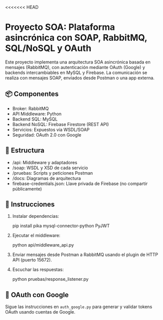 <<<<<<< HEAD
# Proyecto SOA: Plataforma asincrónica con SOAP, RabbitMQ, SQL/NoSQL y OAuth

Este proyecto implementa una arquitectura SOA asincrónica basada en mensajes (RabbitMQ), con autenticación mediante OAuth (Google) y backends intercambiables en MySQL y Firebase. La comunicación se realiza con mensajes SOAP, enviados desde Postman o una app externa.

## 📦 Componentes

- Broker: RabbitMQ
- API Middleware: Python
- Backend SQL: MySQL
- Backend NoSQL: Firebase Firestore (REST API)
- Servicios: Expuestos vía WSDL/SOAP
- Seguridad: OAuth 2.0 con Google

## 📁 Estructura

- /api: Middleware y adaptadores
- /soap: WSDL y XSD de cada servicio
- /pruebas: Scripts y peticiones Postman
- /docs: Diagramas de arquitectura
- firebase-credentials.json: Llave privada de Firebase (no compartir públicamente)

## 🚀 Instrucciones

1. Instalar dependencias:

    pip install pika mysql-connector-python PyJWT

2. Ejecutar el middleware:

    python api/middleware_api.py

3. Enviar mensajes desde Postman a RabbitMQ usando el plugin de HTTP API (puerto 15672).

4. Escuchar las respuestas:

    python pruebas/response_listener.py

## 🔐 OAuth con Google

Sigue las instrucciones en `auth_google.py` para generar y validar tokens OAuth usando cuentas de Google.

